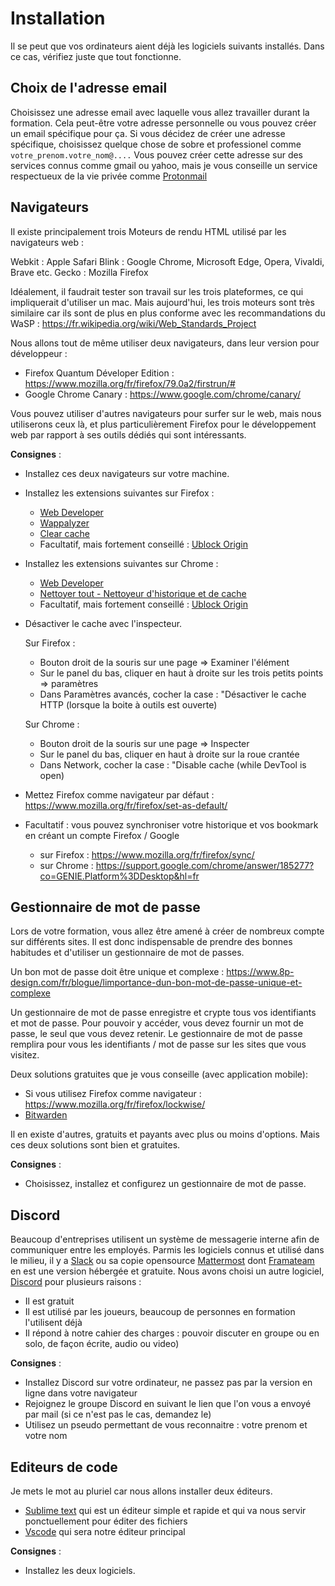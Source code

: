 # Installation

Il se peut que vos ordinateurs aient déjà les logiciels suivants installés. Dans ce cas, vérifiez juste que tout fonctionne.

## Choix de l'adresse email

Choisissez une adresse email avec laquelle vous allez travailler durant la formation.
Cela peut-être votre adresse personnelle ou vous pouvez créer un email spécifique pour ça.
Si vous décidez de créer une adresse spécifique, choisissez quelque chose de sobre et professionel comme `votre_prenom.votre_nom@....`
Vous pouvez créer cette adresse sur des services connus comme gmail ou yahoo, mais je vous conseille un service respectueux de la vie privée comme [Protonmail](https://protonmail.com/)


## Navigateurs

Il existe principalement trois Moteurs de rendu HTML utilisé par les navigateurs web :

Webkit : Apple Safari
Blink : Google Chrome, Microsoft Edge, Opera, Vivaldi, Brave etc.
Gecko : Mozilla Firefox

Idéalement, il faudrait tester son travail sur les trois plateformes, ce qui impliquerait d'utiliser un mac.
Mais aujourd'hui, les trois moteurs sont très similaire car ils sont de plus en plus conforme avec les recommandations du WaSP : https://fr.wikipedia.org/wiki/Web_Standards_Project

Nous allons tout de même utiliser deux navigateurs, dans leur version pour développeur :

- Firefox Quantum Déveloper Edition : https://www.mozilla.org/fr/firefox/79.0a2/firstrun/#
- Google Chrome Canary : https://www.google.com/chrome/canary/

Vous pouvez utiliser d'autres navigateurs pour surfer sur le web, mais nous utiliserons ceux là, et plus particulièrement Firefox pour le développement web par rapport à ses outils dédiés qui sont intéressants.

**Consignes** :

- Installez ces deux navigateurs sur votre machine.

- Installez les extensions suivantes sur Firefox :

  - [Web Developer](https://addons.mozilla.org/fr/firefox/addon/web-developer/)
  - [Wappalyzer](https://addons.mozilla.org/fr/firefox/addon/wappalyzer/)
  - [Clear cache](https://addons.mozilla.org/fr/firefox/addon/clearcache/)
  - Facultatif, mais fortement conseillé : [Ublock Origin](https://addons.mozilla.org/fr/firefox/addon/ublock-origin/)

- Installez les extensions suivantes sur Chrome :

  - [Web Developer](https://chrome.google.com/webstore/detail/web-developer/bfbameneiokkgbdmiekhjnmfkcnldhhm?hl=fr)
  - [Nettoyer tout - Nettoyeur d'historique et de cache](https://chrome.google.com/webstore/detail/clean-all-history-cache-c/elidgjfpciimeeeoeneeiifkmhadhkeh)
  - Facultatif, mais fortement conseillé : [Ublock Origin](https://chrome.google.com/webstore/detail/ublock-origin/cjpalhdlnbpafiamejdnhcphjbkeiagm?hl=fr)

- Désactiver le cache avec l'inspecteur.

  Sur Firefox :

  - Bouton droit de la souris sur une page => Examiner l'élément
  - Sur le panel du bas, cliquer en haut à droite sur les trois petits points => paramètres
  - Dans Paramètres avancés, cocher la case : "Désactiver le cache HTTP (lorsque la boite à outils est ouverte)

  Sur Chrome :

  - Bouton droit de la souris sur une page => Inspecter
  - Sur le panel du bas, cliquer en haut à droite sur la roue crantée
  - Dans Network, cocher la case : "Disable cache (while DevTool is open)

- Mettez Firefox comme navigateur par défaut : https://www.mozilla.org/fr/firefox/set-as-default/

- Facultatif : vous pouvez synchroniser votre historique et vos bookmark en créant un compte Firefox / Google
  - sur Firefox : https://www.mozilla.org/fr/firefox/sync/
  - sur Chrome : https://support.google.com/chrome/answer/185277?co=GENIE.Platform%3DDesktop&hl=fr

## Gestionnaire de mot de passe

Lors de votre formation, vous allez être amené à créer de nombreux compte sur différents sites. Il est donc indispensable de prendre des bonnes habitudes et d'utiliser un gestionnaire de mot de passes.

Un bon mot de passe doit être unique et complexe : https://www.8p-design.com/fr/blogue/limportance-dun-bon-mot-de-passe-unique-et-complexe

Un gestionnaire de mot de passe enregistre et crypte tous vos identifiants et mot de passe.
Pour pouvoir y accéder, vous devez fournir un mot de passe, le seul que vous devez retenir.
Le gestionnaire de mot de passe remplira pour vous les identifiants / mot de passe sur les sites que vous visitez.

Deux solutions gratuites que je vous conseille (avec application mobile):

- Si vous utilisez Firefox comme navigateur : https://www.mozilla.org/fr/firefox/lockwise/
- [Bitwarden](https://bitwarden.com/)

Il en existe d'autres, gratuits et payants avec plus ou moins d'options. Mais ces deux solutions sont bien et gratuites.

**Consignes** :

- Choisissez, installez et configurez un gestionnaire de mot de passe.

## Discord

Beaucoup d'entreprises utilisent un système de messagerie interne afin de communiquer entre les employés.
Parmis les logiciels connus et utilisé dans le milieu, il y a [Slack](https://slack.com/intl/fr-fr) ou sa copie opensource [Mattermost](https://mattermost.com/) dont [Framateam](https://framateam.org/login) en est une version hébergée et gratuite.
Nous avons choisi un autre logiciel, [Discord](https://discord.com/) pour plusieurs raisons :

- Il est gratuit
- Il est utilisé par les joueurs, beaucoup de personnes en formation l'utilisent déjà
- Il répond à notre cahier des charges : pouvoir discuter en groupe ou en solo, de façon écrite, audio ou video)

**Consignes** :

- Installez Discord sur votre ordinateur, ne passez pas par la version en ligne dans votre navigateur
- Rejoignez le groupe Discord en suivant le lien que l'on vous a envoyé par mail (si ce n'est pas le cas, demandez le)
- Utilisez un pseudo permettant de vous reconnaitre : votre prenom et votre nom

## Editeurs de code

Je mets le mot au pluriel car nous allons installer deux éditeurs.

- [Sublime text](https://www.sublimetext.com/) qui est un éditeur simple et rapide et qui va nous servir ponctuellement pour éditer des fichiers
- [Vscode](https://code.visualstudio.com/) qui sera notre éditeur principal

**Consignes** :

- Installez les deux logiciels.
